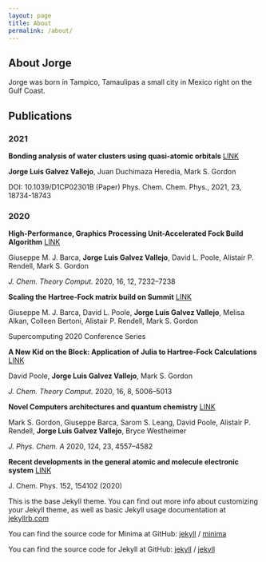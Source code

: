 ```yaml
---
layout: page
title: About
permalink: /about/
---
```


## About Jorge

Jorge was born in Tampico, Tamaulipas a small city in Mexico right on the Gulf Coast. 

## Publications

### 2021 

**Bonding analysis of water clusters using quasi-atomic orbitals** [LINK](https://pubs.rsc.org/en/content/articlehtml/2021/cp/d1cp02301b)

**Jorge Luis Galvez Vallejo**, Juan Duchimaza Heredia, Mark S. Gordon

DOI: 10.1039/D1CP02301B (Paper) Phys. Chem. Chem. Phys., 2021, 23, 18734-18743

### 2020 

**High-Performance, Graphics Processing Unit-Accelerated Fock Build Algorithm** [LINK](https://pubs.acs.org/doi/abs/10.1021/acs.jctc.0c00768)

Giuseppe M. J. Barca, **Jorge Luis Galvez Vallejo**, David L. Poole, Alistair P. Rendell, Mark S. Gordon

_J. Chem. Theory Comput._ 2020, 16, 12, 7232–7238


**Scaling the Hartree-Fock matrix build on Summit** [LINK](https://ieeexplore.ieee.org/abstract/document/9355281)

Giuseppe M. J. Barca, David L. Poole, **Jorge Luis Galvez Vallejo**, Melisa Alkan, Colleen Bertoni, Alistair P. Rendell, Mark S. Gordon 

Supercomputing 2020 Conference Series


**A New Kid on the Block: Application of Julia to Hartree-Fock Calculations** [LINK](https://pubs.acs.org/doi/abs/10.1021/acs.jctc.0c00337)

David Poole, **Jorge Luis Galvez Vallejo**, Mark S. Gordon

_J. Chem. Theory Comput._ 2020, 16, 8, 5006–5013


**Novel Computers architectures and quantum chemistry** [LINK](https://pubs.acs.org/doi/abs/10.1021/acs.jpca.0c02249)

Mark S. Gordon, Giuseppe Barca, Sarom S. Leang, David Poole, Alistair P. Rendell, **Jorge Luis Galvez Vallejo**, Bryce Westheimer 

_J. Phys. Chem. A_ 2020, 124, 23, 4557–4582


**Recent developments in the general atomic and molecule electronic system** [LINK](https://aip.scitation.org/doi/abs/10.1063/5.0005188)

J. Chem. Phys. 152, 154102 (2020)







This is the base Jekyll theme. You can find out more info about customizing your Jekyll theme, as well as basic Jekyll usage documentation at [jekyllrb.com](https://jekyllrb.com/)

You can find the source code for Minima at GitHub:
[jekyll][jekyll-organization] /
[minima](https://github.com/jekyll/minima)

You can find the source code for Jekyll at GitHub:
[jekyll][jekyll-organization] /
[jekyll](https://github.com/jekyll/jekyll)


[jekyll-organization]: https://github.com/jekyll

